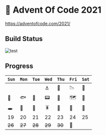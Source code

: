 # 🎄 Advent Of Code 2021
https://adventofcode.com/2021/

## Build Status

![test](https://github.com/maratynsky/adventofcode2021/actions/workflows/github-actions.yml/badge.svg)

## Progress

| `Sun`  | `Mon`  | `Tue`  | `Wed`  | `Thu`  | `Fri` | `Sat` |
|--------|--------|--------|--------|--------|-------|-------|
|        |        |        | ⚓️     | 🤿     | 📉    | 🦑    |
| 💨     | 🐟     | 🦀     | 📟     | 🌋     | 🗺    | 🐙    |
| 🕳     | 📃     | 🧪     | 🪳     | 👾     | 🗾    | 🐠    |
| 19     | 20     | 21     | 22     | 23     | 24    | 25    |
| ~~26~~ | ~~27~~ | ~~28~~ | ~~29~~ | ~~30~~ | 🥂    |       |
